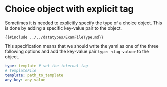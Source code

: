 # Choice object with explicit tag

Sometimes it is needed to explicitly specify the type of a choice object. This is done by adding a specific key-value pair to the object.

```admonish example title="Reference"
{{#include ../../datatypes/ExamFileType.md}}
```

This specification means that we should write the yaml as one of the three following options and add the key-value pair `type: <tag-value>` to the object.


```yaml
type: template # set the internal tag
# TemplateFile
template: path_to_template 
any_key: any_value
```
